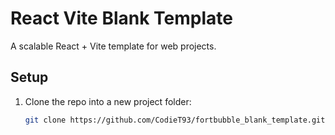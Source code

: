 # React Vite Blank Template

A scalable React + Vite template for web projects.

## Setup
1. Clone the repo into a new project folder:
   ```bash
   git clone https://github.com/CodieT93/fortbubble_blank_template.git your-project-name
